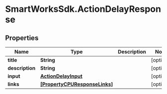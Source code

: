 # SmartWorksSdk.ActionDelayResponse

## Properties

Name | Type | Description | Notes
------------ | ------------- | ------------- | -------------
**title** | **String** |  | [optional] 
**description** | **String** |  | [optional] 
**input** | [**ActionDelayInput**](ActionDelayInput.md) |  | [optional] 
**links** | [**[PropertyCPUResponseLinks]**](PropertyCPUResponseLinks.md) |  | [optional] 


